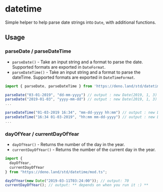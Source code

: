 # datetime

Simple helper to help parse date strings into `Date`, with additional functions.

## Usage

### parseDate / parseDateTime

- `parseDate()` - Take an input string and a format to parse the date. Supported formats are exported in `DateFormat`.
- `parseDateTime()` - Take an input string and a format to parse the dateTime. Supported formats are exported in `DateTimeFormat`.

```ts
import { parseDate, parseDateTime } from 'https://deno.land/std/datetime/mod.ts'

parseDate("03-01-2019", "dd-mm-yyyy") // output : new Date(2019, 1, 3)
parseDate("2019-01-03", "yyyy-mm-dd") // output : new Date(2019, 1, 3)
...

parseDateTime("01-03-2019 16:34", "mm-dd-yyyy hh:mm") // output : new Date(2019, 1, 3, 16, 34)
parseDateTime("16:34 01-03-2019", "hh:mm mm-dd-yyyy") // output : new Date(2019, 1, 3, 16, 34)
...
```

### dayOfYear / currentDayOfYear

- `dayOfYear()` - Returns the number of the day in the year.
- `currentDayOfYear()` - Returns the number of the current day in the year.

```ts
import {
  dayOfYear,
  currentDayOfYear
} from "https://deno.land/std/datetime/mod.ts";

dayOfYear(new Date("2019-03-11T03:24:00")); // output: 70
currentDayOfYear(); // output: ** depends on when you run it :) **
```
